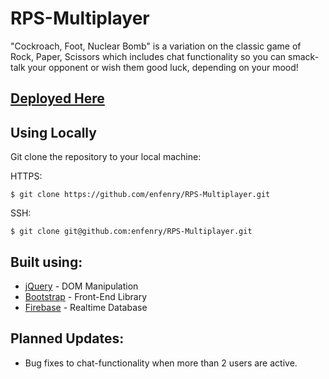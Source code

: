 # RPS-Multiplayer

"Cockroach, Foot, Nuclear Bomb" is a variation on the classic game of Rock, Paper, Scissors which includes chat functionality so you can smack-talk your opponent or wish them good luck, depending on your mood!

## [Deployed Here](https://enfenry.github.io/RPS-Multiplayer/)

## Using Locally
Git clone the repository to your local machine: 

HTTPS:
```
$ git clone https://github.com/enfenry/RPS-Multiplayer.git
```
SSH:
````
$ git clone git@github.com:enfenry/RPS-Multiplayer.git
````

## Built using: 
* [jQuery](https://jquery.com/) - DOM Manipulation
* [Bootstrap](https://getbootstrap.com/) - Front-End Library
* [Firebase](https://firebase.google.com/) - Realtime Database

## Planned Updates:
* Bug fixes to chat-functionality when more than 2 users are active.

